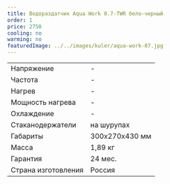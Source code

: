 ```yaml
---
title: Водораздатчик Aqua Work 0.7-TWR бело-черный
order: 1
price: 2750
cooling: no
warming: no
featuredImage: ../../images/kuler/aqua-work-07.jpg
---
```


<table>
<tr><td>Напряжение</td><td>-</td></tr>
<tr><td>Частота</td><td>-</td></tr>
<tr><td>Нагрев</td><td>-</td></tr>
<tr><td>Мощность нагрева</td><td>-</td></tr>
<tr><td>Охлаждение</td><td>-</td></tr>
<tr><td>Стаканодержатели</td><td>на шурупах</td></tr>
<tr><td>Габариты</td><td>300x270x430 мм</td></tr>
<tr><td>Масса</td><td>1,89 кг</td></tr>
<tr><td>Гарантия</td><td>24 мес.</td></tr>
<tr><td>Страна изготовления</td><td>Россия</td></tr>
</table>
